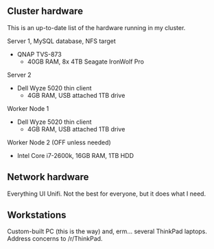 ## Cluster hardware

This is an up-to-date list of the hardware running in my cluster.

Server 1, MySQL database, NFS target
- QNAP TVS-873
    - 40GB RAM, 8x 4TB Seagate IronWolf Pro

Server 2
- Dell Wyze 5020 thin client
    - 4GB RAM, USB attached 1TB drive

Worker Node 1
- Dell Wyze 5020 thin client
    - 4GB RAM, USB attached 1TB drive

Worker Node 2 (OFF unless needed)
- Intel Core i7-2600k, 16GB RAM, 1TB HDD

## Network hardware
Everything UI Unifi.  Not the best for everyone, but it does what I need.

## Workstations
Custom-built PC (this is the way) and, erm... several ThinkPad laptops.  Address concerns to /r/ThinkPad.